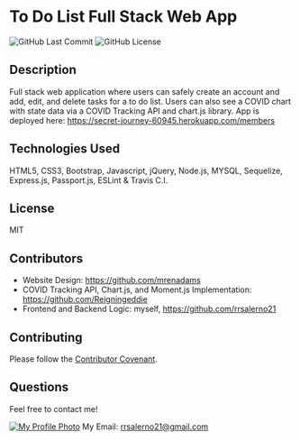 # To Do List Full Stack Web App

![GitHub Last Commit](https://img.shields.io/github/last-commit/rrsalerno21/to-do-list-app)
![GitHub License](https://img.shields.io/github/license/rrsalerno21/to-do-list-app)

## Description 

Full stack web application where users can safely create an account and add, edit, and delete tasks for a to do list. Users can also see a COVID chart with state data via a COVID Tracking API and chart.js library.  App is deployed here: https://secret-journey-60945.herokuapp.com/members


## Technologies Used

HTML5, CSS3, Bootstrap, Javascript, jQuery, Node.js, MYSQL, Sequelize, Express.js, Passport.js, ESLint & Travis C.I.


## License

MIT

## Contributors

- Website Design: https://github.com/mrenadams
- COVID Tracking API, Chart.js, and Moment.js Implementation: https://github.com/Reigningeddie
- Frontend and Backend Logic: myself, https://github.com/rrsalerno21

## Contributing

Please follow the [Contributor Covenant](https://www.contributor-covenant.org/).


##  Questions

Feel free to contact me!

[![My Profile Photo](https://github.com/rrsalerno21.png)](https://github.com/rrsalerno21)
My Email: rrsalerno21@gmail.com

